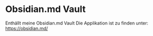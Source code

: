 # Obsidian.md Vault 

Enthällt meine Obsidian.md Vault
Die Applikation ist zu finden unter: https://obsidian.md/ 
